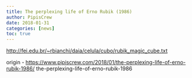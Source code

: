 ```yaml
---
title: The perplexing life of Erno Rubik (1986)
author: PipisCrew
date: 2018-01-31
categories: [news]
toc: true
---
```


http://fei.edu.br/~rbianchi/daia/celula/cubo/rubik_magic_cube.txt

origin - https://www.pipiscrew.com/2018/01/the-perplexing-life-of-erno-rubik-1986/ the-perplexing-life-of-erno-rubik-1986